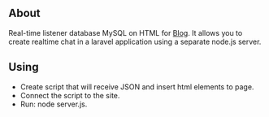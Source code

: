 
## About

Real-time listener database MySQL on HTML for [Blog](https://github.com/VladDvl/blog).
It allows you to create realtime chat in a laravel application using a separate node.js server.

## Using

* Create script that will receive JSON and insert html elements to page.
* Connect the script to the site.
* Run: node server.js.
